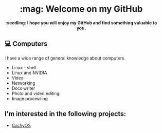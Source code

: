<div align="center">
  <h1>:mag: Welcome on my GitHub</h1>
  <h4>:seedling: I hope you will enjoy my GitHub and find something valuable to you.</h4>
</div>

## :computer: Computers
I have a wide range of general knowledge about computers.

- Linux - shell
- Linux and NVIDIA
- Video 
- Networking
- Docs writer
- Photo and video editing
- Image processing

## I'm interested in the following projects:
- [CachyOS](https://github.com/CachyOS)
